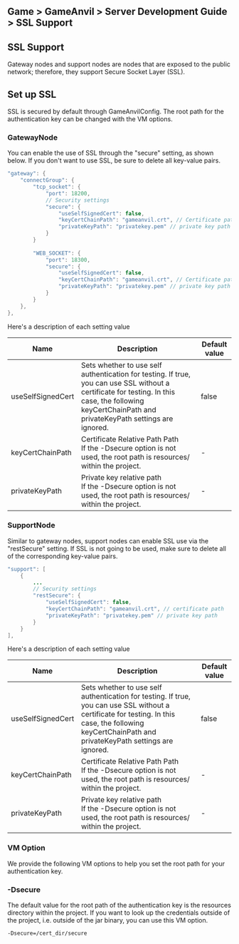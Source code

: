 ## Game > GameAnvil > Server Development Guide > SSL Support



## SSL Support

Gateway nodes and support nodes are nodes that are exposed to the public network; therefore, they support Secure Socket Layer (SSL).



## Set up SSL

SSL is secured by default through GameAnvilConfig. The root path for the authentication key can be changed with the VM options.

### GatewayNode

You can enable the use of SSL through the "secure" setting, as shown below. If you don't want to use SSL, be sure to delete all key-value pairs.


```java
"gateway": {
	"connectGroup": {
		"tcp_socket": {
    		"port": 18200,
    		// Security settings
			"secure": {
				"useSelfSignedCert": false,
				"keyCertChainPath": "gameanvil.crt", // Certificate path
				"privateKeyPath": "privatekey.pem" // private key path
			}
		}
        
	    "WEB_SOCKET": {
			"port": 18300,
			"secure": {
				"useSelfSignedCert": false,
				"keyCertChainPath": "gameanvil.crt", // Certificate path
				"privateKeyPath": "privatekey.pem" // private key path
			}
		}
	},
},
```

Here's a description of each setting value

| Name              | Description                                                         | Default value |
| ----------------- | ------------------------------------------------------------ | ------ |
| useSelfSignedCert | Sets whether to use self authentication for testing. If true, you can use SSL without a certificate for testing. In this case, the following keyCertChainPath and privateKeyPath settings are ignored. | false  |
| keyCertChainPath  | Certificate Relative Path Path<br>If the -Dsecure option is not used, the root path is resources/ within the project. | -      |
| privateKeyPath    | Private key relative path<br/>If the -Dsecure option is not used, the root path is resources/ within the project. | -      |



### SupportNode

Similar to gateway nodes, support nodes can enable SSL use via the "restSecure" setting. If SSL is not going to be used, make sure to delete all of the corresponding key-value pairs.

```java
"support": [
	{
		...
		// Security settings
		"restSecure": {
			"useSelfSignedCert": false,
			"keyCertChainPath": "gameanvil.crt", // certificate path
			"privateKeyPath": "privatekey.pem" // private key path
		}
	}
],
```

Here's a description of each setting value

| Name              | Description                                                         | Default value |
| ----------------- | ------------------------------------------------------------ | ------ |
| useSelfSignedCert | Sets whether to use self authentication for testing. If true, you can use SSL without a certificate for testing. In this case, the following keyCertChainPath and privateKeyPath settings are ignored. | false  |
| keyCertChainPath  | Certificate Relative Path Path<br>If the -Dsecure option is not used, the root path is resources/ within the project. | -      |
| privateKeyPath    | Private key relative path<br/>If the -Dsecure option is not used, the root path is resources/ within the project. | -      |



### VM Option

We provide the following VM options to help you set the root path for your authentication key.

### -Dsecure

The default value for the root path of the authentication key is the resources directory within the project. If you want to look up the credentials outside of the project, i.e. outside of the jar binary, you can use this VM option.

```
-Dsecure=/cert_dir/secure
```

